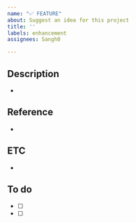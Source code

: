```yaml
---
name: "✅ FEATURE"
about: Suggest an idea for this project
title: ''
labels: enhancement
assignees: Sangh0

---
```


## Description
- 

## Reference 
- 

## ETC
- 

## To do 
- [ ] 
- [ ]
